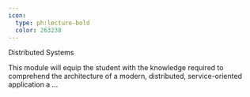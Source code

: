 ```yaml
---
icon:
  type: ph:lecture-bold
  color: 263238
---
```

Distributed Systems

This module will equip the student with the knowledge required to comprehend the architecture of a modern, distributed, service-oriented application a ... 

